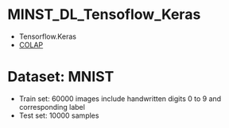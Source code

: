 # MINST_DL_Tensoflow_Keras
- Tensorflow.Keras
- [COLAP](https://colab.research.google.com/drive/1h2ypBf2LQtACCLSueIhnx4eGBDhlngYc#scrollTo=0KTRgAVP4uMC)

# Dataset: MNIST
- Train set: 60000 images include handwritten digits 0 to 9 and corresponding label
- Test set: 10000 samples
